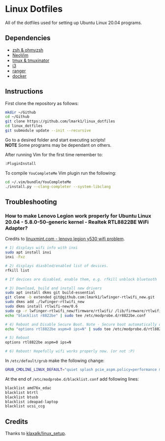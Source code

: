 # Linux Dotfiles
All of the dotfiles used for setting up Ubuntu Linux 20.04 programs.  

## Dependencies

* [zsh & ohmyzsh](https://github.com/ohmyzsh/ohmyzsh)
* [NeoVim](https://github.com/neovim/neovim)
* [tmux & tmuxinator](https://github.com/tmux/tmux)
* [i3](https://i3wm.org/)
* [ranger](https://github.com/ranger/ranger)
* [docker](https://www.docker.com/)

## Instructions

First clone the repository as follows:

```bash
mkdir ~/Github
cd ~/Github
git clone https://github.com/lmark1/linux_dotfiles
cd linux_dotfiles
git submodule update --init --recursive
```

Go to a desired folder and start executing scripts!  
**NOTE** Some programs may be dependant on others.

After running Vim for the first time remember to:
```bash
:PluginInstall
```

To compile ```YouCompleteMe``` Vim plugin run the following:
```bash
cd ~/.vim/bundle/YouCompleteMe
./install.py --clang-completer --system-libclang
```

## Troubleshooting 

### How to make Lenovo Legion work properly for Ubuntu Linux 20.04 - 5.8.0-50-generic kernel - Realtek RTL8822BE WiFi Adapter?

Credits to [linuxmint.com - lenovo legion y530 wifi problem](https://forums.linuxmint.com/viewtopic.php?t=345409&start=20).
```bash
# 1) displays wifi info with inxi
sudo apt install inxi
inxi -Fxz

# 2) displays diasbled/enabled list of devices.
rfkill list

# If devices are disabled, enable them, e.g. rfkill unblock bluetooth

# 3) Download, build and install new drivers
sudo apt install dkms git build-essential
git clone -b extended git@github.com:lmark1/lwfinger-rtlwifi_new.git
sudo dkms add ./lwfinger-rtlwifi_new
sudo dkms install rtlwifi-new/0.6
sudo cp -r lwfinger-rtlwifi_new/firmware/rtlwifi/ /lib/firmware/rtlwifi
echo "blacklist r8822be" | sudo tee /etc/modprobe.d/r8822be.conf

# 4) Reboot and Disable Secure Boot. Note - Secure boot automatically disabled in Legacy Mode.
echo "options rtl8822be aspm=0 ips=N" | sudo tee /etc/modprobe.d/rtl8822be.conf

# 5) Reboot
options rtl8822be aspm=0 ips=N

# 6) Reboot! Hopefully wifi works properly now. (or not :P)
```

In ```/etc/default/grub``` make the following change:
```bash
GRUB_CMDLINE_LINUX_DEFAULT="quiet splash pcie_aspm.policy=performance mem_sleep_default=deep"
```

At the end of  ```/etc/modprobe.d/blacklist.conf``` add following lines:
```bash
blacklist amd76x_edac
blacklist btrtl
blacklist btusb
blacklist ideapad-laptop
blacklist ucsi_ccg
```

## Credits

Thanks to [klaxalk/linux_setup](https://github.com/klaxalk/linux-setup/).
